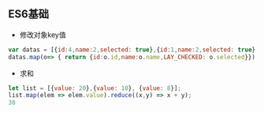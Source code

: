 ## ES6基础

* 修改对象key值

```javascript
var datas = [{id:4,name:2,selected: true},{id:1,name:2,selected: true},{id:2,name:2,selected: false},{id:3,name:2,selected: true}];
datas.map(o=> { return {id:o.id,name:o.name,LAY_CHECKED: o.selected}});
```

* 求和

```javascript
let list = [{value: 20},{value: 10}, {value: 8}];
list.map(elem => elem.value).reduce((x,y) => x + y);
38

```
